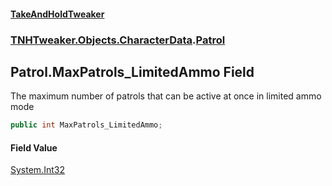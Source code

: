 #### [TakeAndHoldTweaker](index.md 'index')
### [TNHTweaker.Objects.CharacterData](TNHTweaker.Objects.CharacterData.md 'TNHTweaker.Objects.CharacterData').[Patrol](TNHTweaker.Objects.CharacterData.Patrol.md 'TNHTweaker.Objects.CharacterData.Patrol')

## Patrol.MaxPatrols_LimitedAmmo Field

The maximum number of patrols that can be active at once in limited ammo mode

```csharp
public int MaxPatrols_LimitedAmmo;
```

#### Field Value
[System.Int32](https://docs.microsoft.com/en-us/dotnet/api/System.Int32 'System.Int32')